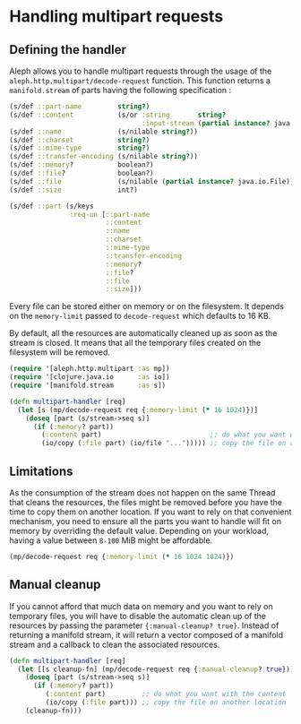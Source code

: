# Handling multipart requests

## Defining the handler

Aleph allows you to handle multipart requests through the usage of the `aleph.http.multipart/decode-request`
function. This function returns a `manifold.stream` of parts having the following
specification :

```clojure
(s/def ::part-name         string?)
(s/def ::content           (s/or :string       string?
                                 :input-stream (partial instance? java.io.InputStream)))
(s/def ::name              (s/nilable string?))
(s/def ::charset           string?)
(s/def ::mime-type         string?)
(s/def ::transfer-encoding (s/nilable string?))
(s/def ::memory?           boolean?)
(s/def ::file?             boolean?)
(s/def ::file              (s/nilable (partial instance? java.io.File)))
(s/def ::size              int?)

(s/def ::part (s/keys
               :req-un [::part-name
                        ::content
                        ::name
                        ::charset
                        ::mime-type
                        ::transfer-encoding
                        ::memory?
                        ::file?
                        ::file
                        ::size]))
```

Every file can be stored either on memory or on the filesystem. It depends on the
`memory-limit` passed to `decode-request` which defaults to 16 KB.

By default, all the resources are automatically cleaned up as soon as the stream is closed.
It means that all the temporary files created on the filesystem will be removed.

```clojure
(require '[aleph.http.multipart :as mp])
(require '[clojure.java.io      :as io])
(require '[manifold.stream      :as s])

(defn multipart-handler [req]
  (let [s (mp/decode-request req {:memory-limit (* 16 1024)})]
    (doseq [part (s/stream->seq s)]
      (if (:memory? part))
        (:content part)                           ;; do what you want with the content
        (io/copy (:file part) (io/file "..."))))) ;; copy the file on another location
```

## Limitations

As the consumption of the stream does not happen on the same Thread that cleans the
resources, the files might be removed before you have the time to copy them on
another location.
If you want to rely on that convenient mechanism, you need to ensure all the parts
you want to handle will fit on memory by overriding the default value.
Depending on your workload, having a value between `8-100` MiB might be affordable.

```clojure
(mp/decode-request req {:memory-limit (* 16 1024 1024)})
```

## Manual cleanup

If you cannot afford that much data on memory and you want to rely on temporary files, 
you will have to disable the automatic clean up of the resources by passing the parameter
`{:manual-cleanup? true}`.
Instead of returning a manifold stream, it will return a vector composed
of a manifold stream and a callback to clean the associated resources.

```clojure
(defn multipart-handler [req]
  (let [[s cleanup-fn] (mp/decode-request req {:manual-cleanup? true})]
    (doseq [part (s/stream->seq s)]
      (if (:memory? part))
         (:content part)         ;; do what you want with the content
         (io/copy (:file part))) ;; copy the file on another location
    (cleanup-fn)))
```

